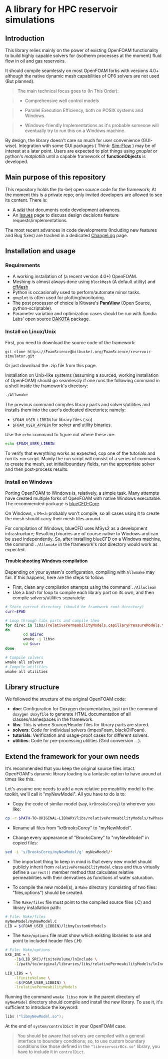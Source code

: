 # A library for HPC reservoir simulations

## Introduction

This library relies mainly on the power of existing OpenFOAM functionality to build highly capable solvers for (isotherm processes at 
the moment) fluid flow in oil and gas reservoirs.

It should compile seamlessly on most OpenFOAM forks with versions 4.0+ although the native dynamic mesh capabilities of OF6 solvers
are not used (But planned).

> The main technical focus goes to (In This Order):

> - Comprehensive well control models

> - Parallel Execution Efficiency, both on POSIX systems and Windows.

> - Windows-friendly Implementations as it's probable someone
>   will eventually try to run this on a Windows machine.

By design, the library doesn't care so much for user convenience (GUI-wise). Integration with some GUI packages ( Think: 
[Sim-Flow](https://sim-flow.com) ) may be of interest at a later point. Users are expected to plot things using
*gnuplot* or python's *matplotlib* until a capable framework of **functionObjects** is developed.

## Main purpose of this repository

This repository holds the (to-be) open source code for the framework; At the moment this is a private repo; only invited
developers are allowed to see its content. There is:

- A [wiki](https://bitbucket.org/FoamScience/reservoir-simulator/wiki) that documents code development advances.
- An [Issues](https://bitbucket.org/FoamScience/reservoir-simulator/issues?status=new&status=open) page to discuss design decisions
  feature requests/implementations.

The most recent advances in code developments (Including new features and Bug fixes) are tracked in a dedicated 
[ChangeLog](https://bitbucket.org/FoamScience/reservoir-simulator/wiki/ChangeLog) page.

## Installation and usage

### Requirements

- A working installation of (a recent version 4.0+) OpenFOAM.
- Meshing is almost always done using `blockMesh` (A default utility) and [cfMesh](http://www.cfmesh.com/cfMesh)
- Python is occasionally used to perform/automate minor tasks.
- `gnuplot` is often used for plotting/monitoring.
- The post processor of choice is Kitware's **ParaView** (Open Source, python-scriptable).
- Parameter variation and optimization cases should be run with Sandia Labs' open source 
  [DAKOTA](https://dakota.sandia.gov/) package.

### Install on Linux/Unix

First, you need to download the source code of the framework:

```
git clone https://FoamScience@bitbucket.org/FoamScience/reservoir-simulator.git
```

Or just download the .zip file from this page.

Installation on Unix-like systems (assuming a sourced, working installation of OpenFOAM) should go seamlessly if one runs the 
following command in a shell inside the framework's directory:

```bash
./Allwmake
```

The previous command compiles library parts and solvers/utilities and installs them into the user's dedicated directories;
namely:

- `$FOAM_USER_LIBBIN` for library files (.so)
- `$FOAM_USER_APPBIN` for solver and utility binaries.

Use the `echo` command to figure out where these are:

```bash
echo $FOAM_USER_LIBBIN
```

To verify that everything works as expected, cop one of the tutorials and run its `run` script. Mainly
the run script will consist of a series of commands to create the mesh, set initial/boundary fields, run the appropriate 
solver and then post-process results.


### Install on Windows

Porting OpenFOAM to Windows is, relatively, a simple task. Many attempts have created multiple forks of OpenFOAM with
native Windows executable. The recommended package is [blueCFD-Core](http://bluecfd.github.io/Core/Downloads/).

On Windows, `cfMesh` probably won't compile, so all cases using it to create the mesh should carry their mesh files around.

For compilation of Windows, blueCFD uses MSys2 as a development infrastructure; Resulting binaries are of course native to Windows
and can be used independently. So, after installing blueCFD on a Windows machine, the command `./Allwmake` in the framework's 
root directory would work as expected.

#### Troubleshooting Windows compilation

Depending on your system's configuration, compiling with `Allwmake` may fail.
If this happens, here are the steps to follow:

- First, clean any compilation attempts using the command `./Allwclean`
- Use a bash for loop to compile each library part on its own, and then compile solvers/utilities separately:

```bash
# Store current directory (should be framework root directory)
curr=$PWD

# Loop through libs parts and compile them
for direc in libs/{relativePermeabilityModels,capillaryPressureModels,transportModels,wellModels,finiteVolume/fields/fvPatchFields};
do
        cd $direc
        wmake -j libso
        cd $curr
done

# Compile solvers
wmake all solvers
# Compile utilities
wmake all utilities
```

## Library structure

We followed the structure of the original OpenFOAM code:

- **doc**: Configuration for Doxygen documentation, just run the command `doxygen Doxyfile` to generate HTML 
  documentation of all classes/namespaces in the framework.
- **libs**: This is where Source/Header files for library parts are stored.
- **solvers**: Code for individual solvers (impesFoam, blackOilFoam).
- **tutorials**: Verification and usage-proof cases for different solvers.
- **utilities**: Code for pre-processing utilities (Grid conversion ...).


## Extend the framework for your own needs

It's recommended that you keep the original source files intact. OpenFOAM's dynamic library loading is a fantastic option to 
have around at times like this.

Let's assume one needs to add a new relative permeability model to the toolkit, we'll call it "myNewModel". 
All you have to do is to:

- Copy the code of similar model (say, `krBrooksCorey`) to wherever you like:
```bash
cp -r $PATH-TO-ORIGINAL-LIBRARY/libs/relativePermeabilityModels/twPhaseModels/BrooksCorey myNewModel
```
- Rename all files from "krBrooksCorey" to "myNewModel".

- Change every appearance of "BrooksCorey" to "myNewModel" in copied files:
```bash
sed -i 's/BrooksCorey/myNewModel/g' myNewModel/*
```

- The important thing to keep in mind is that every new model should publicly inherit from `relativePermeabilityModel` class
  and thus virtually define a `correct()` member method that calculates relative permeabilities with their derivatives
  as functions of water saturation.
  
- To compile the new model(s), a `Make` directory (consisting of two files: "files,options") should be created.

- The `Make/files` file must point to the compiled source files (.C) and library installation path:
```bash
# File: Make/files
myNewModel/myNewModel.C
LIB = $(FOAM_USER_LIBBIN)/libmyCustomKrModels
```

- The `Make/options` file must show which existing libraries to use and point to included header files (.H)
```bash
# File: Make/options
EXE_INC = \
    -I$(LIB_SRC)/finiteVolume/lnInclude \
	-I/path/to/original/libraries/libs/relativePermeabilityModels/lnInclude
	
LIB_LIBS = \
    -lfiniteVolume \
	-L$(FOAM_USER_LIBBIN) \
	-lrelativePermeabilityModels
```

Running the command `wmake libso` now in the parent directory of `myNewModel` directory should compile and install the new library.
To use it, it's sufficient to introduce the keyword:
```cpp
libs ("libmyNewModel.so");
```
At the end of `system/controlDict` in your OpenFOAM case.

> You should be aware that solvers are compiled with a general interface to boundary conditions; so, to use custom boundary
> conditions like those defined in the `"libreservoirBCs.so"` library, you have to include it in `controlDict`.

